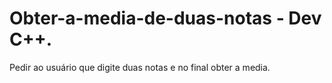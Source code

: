# Obter-a-media-de-duas-notas - Dev C++.
Pedir ao usuário que digite duas notas e no final obter a media.
